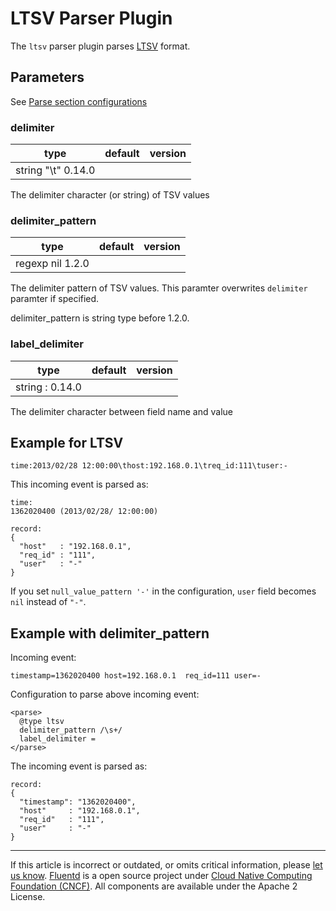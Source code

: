 # LTSV Parser Plugin

The `ltsv` parser plugin parses [LTSV](http://ltsv.org/) format.


## Parameters

See [Parse section configurations](/configuration/parse-section.md)


### delimiter

|	    type |   default |  version	|
|--------|---------|---------|
|	   string    "\\t"    0.14.0

The delimiter character (or string) of TSV values


### delimiter\_pattern

|	    type |   default |  version	|
|--------|---------|---------|
|	   regexp     nil      1.2.0

The delimiter pattern of TSV values. This paramter overwrites
`delimiter` paramter if specified.

delimiter\_pattern is string type before 1.2.0.


### label\_delimiter

|	    type |   default |  version	|
|--------|---------|---------|
|	   string      :      0.14.0

The delimiter character between field name and value


## Example for LTSV

``` {.CodeRay}
time:2013/02/28 12:00:00\thost:192.168.0.1\treq_id:111\tuser:-
```

This incoming event is parsed as:

``` {.CodeRay}
time:
1362020400 (2013/02/28/ 12:00:00)

record:
{
  "host"   : "192.168.0.1",
  "req_id" : "111",
  "user"   : "-"
}
```

If you set `null_value_pattern '-'` in the configuration, `user` field
becomes `nil` instead of `"-"`.


## Example with delimiter\_pattern

Incoming event:

``` {.CodeRay}
timestamp=1362020400 host=192.168.0.1  req_id=111 user=-
```

Configuration to parse above incoming event:

``` {.CodeRay}
<parse>
  @type ltsv
  delimiter_pattern /\s+/
  label_delimiter =
</parse>
```

The incoming event is parsed as:

``` {.CodeRay}
record:
{
  "timestamp": "1362020400",
  "host"     : "192.168.0.1",
  "req_id"   : "111",
  "user"     : "-"
}
```


------------------------------------------------------------------------

If this article is incorrect or outdated, or omits critical information, please [let us know](https://github.com/fluent/fluentd-docs/issues?state=open).
[Fluentd](http://www.fluentd.org/) is a open source project under [Cloud Native Computing Foundation (CNCF)](https://cncf.io/). All components are available under the Apache 2 License.
